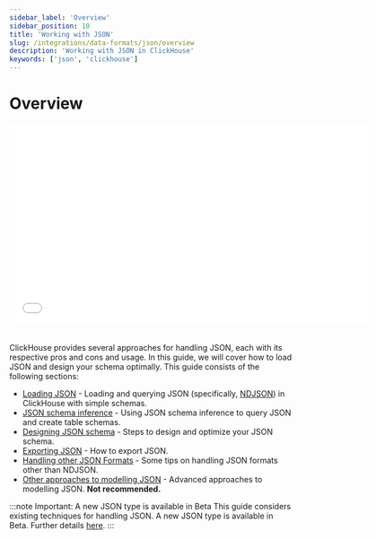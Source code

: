 ```yaml
---
sidebar_label: 'Overview'
sidebar_position: 10
title: 'Working with JSON'
slug: /integrations/data-formats/json/overview
description: 'Working with JSON in ClickHouse'
keywords: ['json', 'clickhouse']
---
```


# Overview

<div style={{width:'640px', height: '360px'}}>
  <iframe src="//www.youtube.com/embed/gCg5ISOujtc"
    width="640"
    height="360"
    frameborder="0"
    allow="autoplay;
    fullscreen;
    picture-in-picture"
    allowfullscreen>
  </iframe>
</div>

<br />

ClickHouse provides several approaches for handling JSON, each with its respective pros and cons and usage. In this guide, we will cover how to load JSON and design your schema optimally. This guide consists of the following sections:

- [Loading JSON](/integrations/data-formats/json/loading) - Loading and querying JSON (specifically, [NDJSON](https://github.com/ndjson/ndjson-spec)) in ClickHouse with simple schemas.
- [JSON schema inference](/integrations/data-formats/json/inference) - Using JSON schema inference to query JSON and create table schemas.
- [Designing JSON schema](/integrations/data-formats/json/schema) - Steps to design and optimize your JSON schema.
- [Exporting JSON](/integrations/data-formats/json/exporting) - How to export JSON.
- [Handling other JSON Formats](/integrations/data-formats/json/other-formats) - Some tips on handling JSON formats other than NDJSON.
- [Other approaches to modelling JSON](/integrations/data-formats/json/other-approaches) - Advanced approaches to modelling JSON. **Not recommended.**

:::note Important: A new JSON type is available in Beta
This guide considers existing techniques for handling JSON. A new JSON type is available in Beta. Further details [here](/sql-reference/data-types/newjson).
:::
